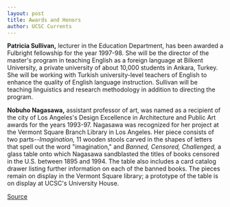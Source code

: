 ```yaml
---
layout: post
title: Awards and Honors
author: UCSC Currents 
---
```


**Patricia Sullivan,** lecturer in the Education Department, has been awarded a Fulbright fellowship for the year 1997-98. She will be the director of the master's program in teaching English as a foreign language at Bilkent University, a private university of about 10,000 students in Ankara, Turkey. She will be working with Turkish university-level teachers of English to enhance the quality of English language instruction. Sullivan will be teaching linguistics and research methodology in addition to directing the program.

**Nobuho Nagasawa,** assistant professor of art, was named as a recipient of the city of Los Angeles's Design Excellence in Architecture and Public Art awards for the years 1993-97. Nagasawa was recognized for her project at the Vermont Square Branch Library in Los Angeles. Her piece consists of two parts--_Imagination,_ 11 wooden stools carved in the shapes of letters that spell out the word "imagination," and _Banned, Censored, Challenged,_ a glass table onto which Nagasawa sandblasted the titles of books censored in the U.S. between 1895 and 1994. The table also includes a card catalog drawer listing further information on each of the banned books. The pieces remain on display in the Vermont Square library; a prototype of the table is on display at UCSC's University House.

[Source](http://www1.ucsc.edu/oncampus/currents/97-09-22/awards.htm "Permalink to Awards and Honors: 09-22-97")
